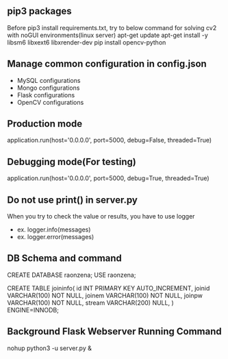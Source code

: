 ## pip3 packages
Before pip3 install requirements.txt, try to below command for solving cv2 with noGUI environments(linux server)
apt-get update
apt-get install -y libsm6 libxext6 libxrender-dev
pip install opencv-python

## Manage common configuration in config.json
- MySQL configurations
- Mongo configurations
- Flask configurations
- OpenCV configurations

## Production mode
application.run(host='0.0.0.0', port=5000, debug=False, threaded=True)

## Debugging mode(For testing)
application.run(host='0.0.0.0', port=5000, debug=True, threaded=True)

## Do not use print() in server.py
When you try to check the value or results, you have to use logger
  - ex. logger.info(messages)
  - ex. logger.error(messages)

## DB Schema and command
CREATE DATABASE raonzena;
USE raonzena;

CREATE TABLE joininfo( 
	id INT PRIMARY KEY AUTO_INCREMENT, 
	joinid VARCHAR(100) NOT NULL, 
	joinem VARCHAR(100) NOT NULL, 
	joinpw VARCHAR(100) NOT NULL,
	stream VARCHAR(200) NULL,
) ENGINE=INNODB;

## Background Flask Webserver Running Command
nohup python3 -u server.py &
